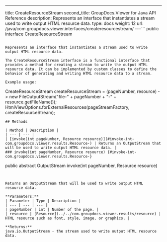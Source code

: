 ---
title: CreateResourceStream
second_title: GroupDocs.Viewer for Java API Reference
description: Represents an interface that instantiates a stream used to write output HTML resource data.
type: docs
weight: 12
url: /java/com.groupdocs.viewer.interfaces/createresourcestream/
---```
public interface CreateResourceStream
```

Represents an interface that instantiates a stream used to write output HTML resource data.

The CreateResourceStream interface is a functional interface that provides a method for creating a stream to write the output HTML resource data. It can be implemented by custom classes to define the behavior of generating and writing HTML resource data to a stream.

Example usage:

```

 CreateResourceStream createResourceStream = (pageNumber, resource)
      -> new FileOutputStream("file-" + pageNumber + "-" + resource.getFileName());
 HtmlViewOptions.forExternalResources(pageStreamFactory, createResourceStream);
 
```
## Methods

| Method | Description |
| --- | --- |
| [invoke(int pageNumber, Resource resource)](#invoke-int-com.groupdocs.viewer.results.Resource-) | Returns an OutputStream that will be used to write output HTML resource data. |
### invoke(int pageNumber, Resource resource) {#invoke-int-com.groupdocs.viewer.results.Resource-}
```
public abstract OutputStream invoke(int pageNumber, Resource resource)
```


Returns an OutputStream that will be used to write output HTML resource data.

**Parameters:**
| Parameter | Type | Description |
| --- | --- | --- |
| pageNumber | int | Number of the page. |
| resource | [Resource](../../com.groupdocs.viewer.results/resource) | HTML resource such as font, style, image, or graphics. |

**Returns:**
java.io.OutputStream - the stream used to write output HTML resource data.
